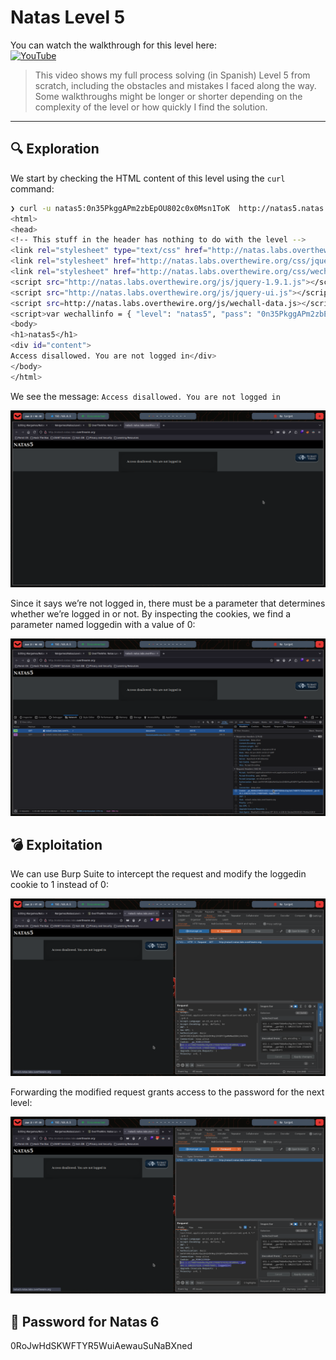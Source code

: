 # Natas Level 5

You can watch the walkthrough for this level here:  
[![YouTube](https://img.shields.io/badge/YouTube-Walkthrough-red?logo=youtube)](https://www.youtube.com/watch?v=PzoYH9AynXE&ab_channel=Gabahack)

> This video shows my full process solving (in Spanish) Level 5 from scratch, including the obstacles and mistakes I faced along the way. Some walkthroughs might be longer or shorter depending on the complexity of the level or how quickly I find the solution.

---

## 🔍 Exploration

We start by checking the HTML content of this level using the `curl` command:
```bash
❯ curl -u natas5:0n35PkggAPm2zbEpOU802c0x0Msn1ToK  http://natas5.natas.labs.overthewire.org/
<html>
<head>
<!-- This stuff in the header has nothing to do with the level -->
<link rel="stylesheet" type="text/css" href="http://natas.labs.overthewire.org/css/level.css">
<link rel="stylesheet" href="http://natas.labs.overthewire.org/css/jquery-ui.css" />
<link rel="stylesheet" href="http://natas.labs.overthewire.org/css/wechall.css" />
<script src="http://natas.labs.overthewire.org/js/jquery-1.9.1.js"></script>
<script src="http://natas.labs.overthewire.org/js/jquery-ui.js"></script>
<script src=http://natas.labs.overthewire.org/js/wechall-data.js></script><script src="http://natas.labs.overthewire.org/js/wechall.js"></script>
<script>var wechallinfo = { "level": "natas5", "pass": "0n35PkggAPm2zbEpOU802c0x0Msn1ToK" };</script></head>
<body>
<h1>natas5</h1>
<div id="content">
Access disallowed. You are not logged in</div>
</body>
</html>
```

We see the message: `Access disallowed. You are not logged in`

![img0](Images/Natas5_0.png)

Since it says we’re not logged in, there must be a parameter that determines whether we’re logged in or not. By inspecting the cookies, we find a parameter named loggedin with a value of 0:

![img1](Images/Natas5_1.png)

## 💣 Exploitation

We can use Burp Suite to intercept the request and modify the loggedin cookie to 1 instead of 0:

![img2](Images/Natas5_2.png)

Forwarding the modified request grants access to the password for the next level:

![img3](Images/Natas5_3.png)

## 🔐 Password for Natas 6

0RoJwHdSKWFTYR5WuiAewauSuNaBXned
